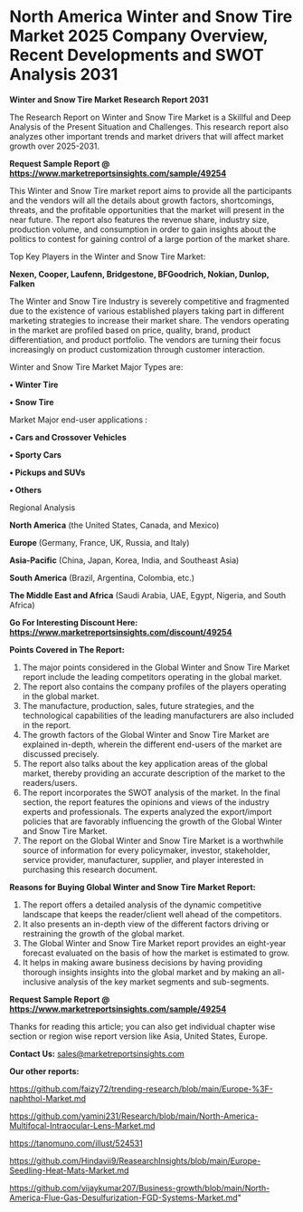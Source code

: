 # North America Winter and Snow Tire Market 2025 Company Overview, Recent Developments and SWOT Analysis 2031

<strong>Winter and Snow Tire Market Research Report 2031</strong>

The Research Report on Winter and Snow Tire Market is a Skillful and Deep Analysis of the Present Situation and Challenges. This research report also analyzes other important trends and market drivers that will affect market growth over 2025-2031.

<strong>Request Sample Report @ <a href=https://www.marketreportsinsights.com/sample/49254>https://www.marketreportsinsights.com/sample/49254</a></strong>

This Winter and Snow Tire market report aims to provide all the participants and the vendors will all the details about growth factors, shortcomings, threats, and the profitable opportunities that the market will present in the near future. The report also features the revenue share, industry size, production volume, and consumption in order to gain insights about the politics to contest for gaining control of a large portion of the market share.

Top Key Players in the Winter and Snow Tire Market:

<strong>Nexen, Cooper, Laufenn, Bridgestone, BFGoodrich, Nokian, Dunlop, Falken</strong>

The Winter and Snow Tire Industry is severely competitive and fragmented due to the existence of various established players taking part in different marketing strategies to increase their market share. The vendors operating in the market are profiled based on price, quality, brand, product differentiation, and product portfolio. The vendors are turning their focus increasingly on product customization through customer interaction.

Winter and Snow Tire Market Major Types are:

<strong>•  Winter Tire

•  Snow Tire</strong>

Market Major end-user applications :

<strong>•  Cars and Crossover Vehicles

•  Sporty Cars

•  Pickups and SUVs

•  Others</strong>

Regional Analysis

</u><strong><b>North America</b></strong> (the United States, Canada, and Mexico)

<strong><b>Europe </b></strong>(Germany, France, UK, Russia, and Italy)

<strong><b>Asia-Pacific</b></strong> (China, Japan, Korea, India, and Southeast Asia)

<strong><b>South America</b></strong> (Brazil, Argentina, Colombia, etc.)

<strong><b>The Middle East and Africa</b></strong> (Saudi Arabia, UAE, Egypt, Nigeria, and South Africa)

<strong>Go For Interesting Discount Here: <a href=https://www.marketreportsinsights.com/discount/49254>https://www.marketreportsinsights.com/discount/49254</a></strong>

<strong>Points Covered in The Report:</strong>
<ol>
  <li>The major points considered in the Global Winter and Snow Tire Market report include the leading competitors operating in the global market.</li>
  <li>The report also contains the company profiles of the players operating in the global market.</li>
  <li>The manufacture, production, sales, future strategies, and the technological capabilities of the leading manufacturers are also included in the report.</li>
  <li>The growth factors of the Global Winter and Snow Tire Market are explained in-depth, wherein the different end-users of the market are discussed precisely.</li>
  <li>The report also talks about the key application areas of the global market, thereby providing an accurate description of the market to the readers/users.</li>
  <li>The report incorporates the SWOT analysis of the market. In the final section, the report features the opinions and views of the industry experts and professionals. The experts analyzed the export/import policies that are favorably influencing the growth of the Global Winter and Snow Tire Market.</li>
  <li>The report on the Global Winter and Snow Tire Market is a worthwhile source of information for every policymaker, investor, stakeholder, service provider, manufacturer, supplier, and player interested in purchasing this research document.</li>
</ol>
<strong>Reasons for Buying Global Winter and Snow Tire Market Report:</strong>

<ol>
  <li>The report offers a detailed analysis of the dynamic competitive landscape that keeps the reader/client well ahead of the competitors.</li>
  <li>It also presents an in-depth view of the different factors driving or restraining the growth of the global market.</li>
  <li>The Global Winter and Snow Tire Market report provides an eight-year forecast evaluated on the basis of how the market is estimated to grow.</li>
  <li>It helps in making aware business decisions by having providing thorough insights insights into the global market and by making an all-inclusive analysis of the key market segments and sub-segments.</li>
</ol>
<strong>Request Sample Report @ <a href=https://www.marketreportsinsights.com/sample/49254>https://www.marketreportsinsights.com/sample/49254</a></strong>


Thanks for reading this article; you can also get individual chapter wise section or region wise report version like Asia, United States, Europe.

<strong>Contact Us:</strong>
sales@marketreportsinsights.com

<strong>Our other reports:</strong>

<a href=https://github.com/faizy72/trending-research/blob/main/Europe-%3F-naphthol-Market.md>https://github.com/faizy72/trending-research/blob/main/Europe-%3F-naphthol-Market.md</a>

<a href=https://github.com/yamini231/Research/blob/main/North-America-Multifocal-Intraocular-Lens-Market.md>https://github.com/yamini231/Research/blob/main/North-America-Multifocal-Intraocular-Lens-Market.md</a>

<a href=https://tanomuno.com/illust/524531>https://tanomuno.com/illust/524531</a>

<a href=https://github.com/Hindavii9/ReasearchInsights/blob/main/Europe-Seedling-Heat-Mats-Market.md>https://github.com/Hindavii9/ReasearchInsights/blob/main/Europe-Seedling-Heat-Mats-Market.md</a>

<a href=https://github.com/vijaykumar207/Business-growth/blob/main/North-America-Flue-Gas-Desulfurization-FGD-Systems-Market.md>https://github.com/vijaykumar207/Business-growth/blob/main/North-America-Flue-Gas-Desulfurization-FGD-Systems-Market.md</a>"
